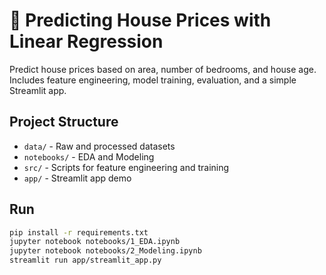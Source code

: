 # 🏡 Predicting House Prices with Linear Regression

Predict house prices based on area, number of bedrooms, and house age.  
Includes feature engineering, model training, evaluation, and a simple Streamlit app.

## Project Structure
- `data/` - Raw and processed datasets
- `notebooks/` - EDA and Modeling
- `src/` - Scripts for feature engineering and training
- `app/` - Streamlit app demo

## Run
```bash
pip install -r requirements.txt
jupyter notebook notebooks/1_EDA.ipynb
jupyter notebook notebooks/2_Modeling.ipynb
streamlit run app/streamlit_app.py
```

